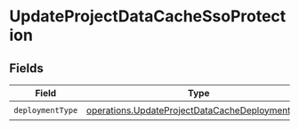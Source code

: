 # UpdateProjectDataCacheSsoProtection


## Fields

| Field                                                                                                              | Type                                                                                                               | Required                                                                                                           | Description                                                                                                        |
| ------------------------------------------------------------------------------------------------------------------ | ------------------------------------------------------------------------------------------------------------------ | ------------------------------------------------------------------------------------------------------------------ | ------------------------------------------------------------------------------------------------------------------ |
| `deploymentType`                                                                                                   | [operations.UpdateProjectDataCacheDeploymentType](../../models/operations/updateprojectdatacachedeploymenttype.md) | :heavy_check_mark:                                                                                                 | N/A                                                                                                                |